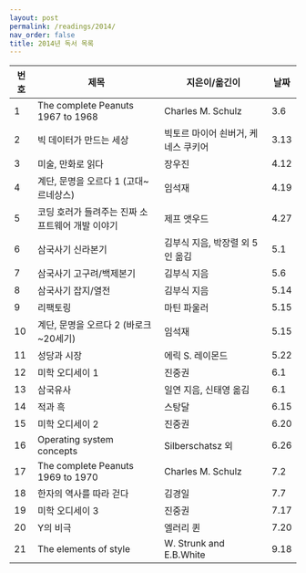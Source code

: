 ```yaml
---
layout: post
permalink: /readings/2014/
nav_order: false
title: 2014년 독서 목록
---
```


번호 | 제목 | 지은이/옮긴이 | 날짜
-----|------|---------------|------
1 | The complete Peanuts 1967 to 1968 | Charles M. Schulz | 3.6
2 | 빅 데이터가 만드는 세상 | 빅토르 마이어 쇤버거, 케네스 쿠키어 | 3.13
3 | 미술, 만화로 읽다 | 장우진 | 4.12
4 | 계단, 문명을 오르다 1 (고대~르네상스) | 임석재 | 4.19
5 | 코딩 호러가 들려주는 진짜 소프트웨어 개발 이야기 | 제프 앳우드 | 4.27
6 | 삼국사기 신라본기 | 김부식 지음, 박장렬 외 5인 옮김 | 5.1
7 | 삼국사기 고구려/백제본기 | 김부식 지음 | 5.6
8 | 삼국사기 잡지/열전 | 김부식 지음 | 5.14
9 | 리팩토링 | 마틴 파울러 | 5.15
10 | 계단, 문명을 오르다 2 (바로크~20세기) | 임석재 | 5.15
11 | 성당과 시장 | 에릭 S. 레이몬드 | 5.22
12 | 미학 오디세이 1 | 진중권 | 6.1
13 | 삼국유사 | 일연 지음, 신태영 옮김 | 6.1
14 | 적과 흑 | 스탕달 | 6.15
15 | 미학 오디세이 2 | 진중권 | 6.20
16 | Operating system concepts | Silberschatsz 외 | 6.26
17 | The complete Peanuts 1969 to 1970 | Charles M. Schulz | 7.2
18 | 한자의 역사를 따라 걷다 | 김경일 | 7.7
19 | 미학 오디세이 3 | 진중권 | 7.17
20 | Y의 비극 | 엘러리 퀸 | 7.20
21 | The elements of style | W. Strunk and E.B.White | 9.18

